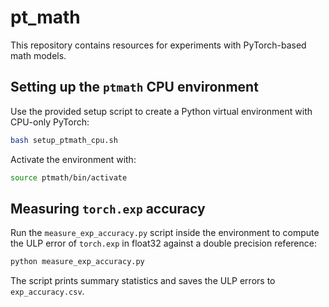 # pt_math

This repository contains resources for experiments with PyTorch-based math models.

## Setting up the `ptmath` CPU environment

Use the provided setup script to create a Python virtual environment with CPU-only PyTorch:

```bash
bash setup_ptmath_cpu.sh
```

Activate the environment with:

```bash
source ptmath/bin/activate
```

## Measuring `torch.exp` accuracy

Run the `measure_exp_accuracy.py` script inside the environment to compute the ULP error of `torch.exp` in float32 against a double precision reference:

```bash
python measure_exp_accuracy.py
```

The script prints summary statistics and saves the ULP errors to `exp_accuracy.csv`.

